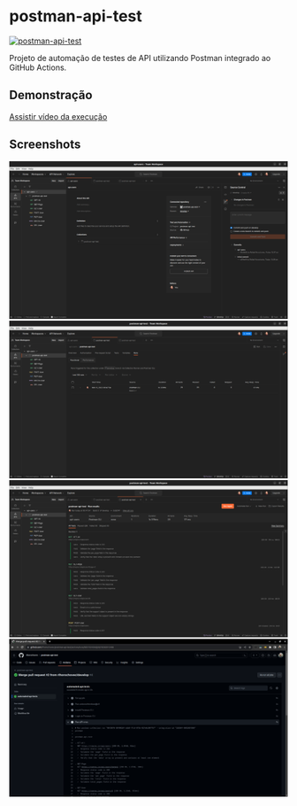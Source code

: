 # postman-api-test
[![postman-api-test](https://github.com/rlhorochovec/postman-api-test/actions/workflows/ci.yml/badge.svg)](https://github.com/rlhorochovec/postman-api-test/actions/workflows/ci.yml)

Projeto de automação de testes de API utilizando Postman integrado ao GitHub Actions.

## Demonstração
[Assistir vídeo da execução](https://youtu.be/iAjCJcP7_7o)

## Screenshots
<img src="https://github.com/rlhorochovec/postman-api-test/blob/develop/Screenshots/api.png" width="600" /><br />
<img src="https://github.com/rlhorochovec/postman-api-test/blob/develop/Screenshots/runs.png" width="600" /><br />
<img src="https://github.com/rlhorochovec/postman-api-test/blob/develop/Screenshots/report.png" width="600" /><br />
<img src="https://github.com/rlhorochovec/postman-api-test/blob/develop/Screenshots/ci.png" width="600" />
